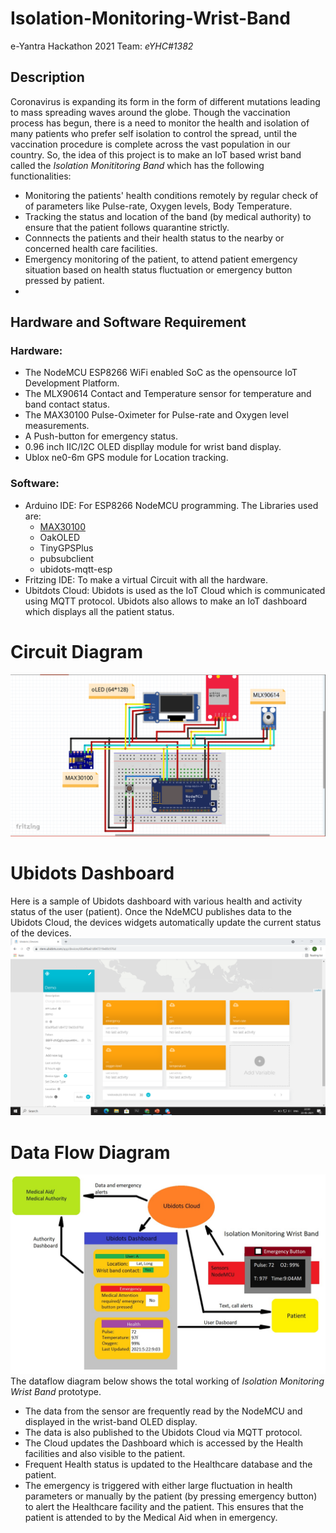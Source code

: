 # **Isolation-Monitoring-Wrist-Band**
e-Yantra Hackathon 2021 Team: *eYHC#1382*

## Description
Coronavirus is expanding its form in the form of different mutations leading to mass spreading waves around the globe. Though the vaccination process has begun, there is a need to monitor the health and isolation of many patients who prefer self isolation to control the spread, until the vaccination procedure is complete across the vast population in our country. So, the idea of this project is to make an IoT based wrist band called the *Isolation Monititoring Band* which has the following functionalities:
* Monitoring the patients' health conditions remotely by regular check of of parameters like Pulse-rate, Oxygen levels, Body Temperature.
* Tracking the status and location of the band (by medical authority) to ensure that the patient follows quarantine strictly.
* Connnects the patients and their health status to the nearby or concerned health care facilities.
* Emergency monitoring of the patient, to attend patient emergency situation based on health status fluctuation or emergency button pressed by patient.
* 
## Hardware and Software Requirement
### Hardware:
* The NodeMCU ESP8266 WiFi enabled SoC as the opensource IoT Development Platform.
* The MLX90614 Contact and Temperature sensor for temperature and band contact status.
* The MAX30100 Pulse-Oximeter for Pulse-rate and Oxygen level measurements.
* A Push-button for emergency status.
* 0.96 inch IIC/I2C OLED displlay module for wrist band display.
* Ublox ne0-6m GPS module for Location tracking.
### Software:
* Arduino IDE: For ESP8266 NodeMCU programming. The Libraries used are:
  * [MAX30100](/Libraries/MAX30100.zip)
  * OakOLED
  * TinyGPSPlus
  * pubsubclient
  * ubidots-mqtt-esp
* Fritzing IDE: To make a virtual Circuit with all the hardware.
* Ubitdots Cloud: Ubidots is used as the IoT Cloud which is communicated using MQTT protocol. Ubidots also allows to make an IoT dashboard which displays all the patient status.

# Circuit Diagram
![Circuit Diagram](/Images/Circuit.png)

# Ubidots Dashboard
Here is a sample of Ubidots dashboard with various health and activity status of the user (patient). Once the NdeMCU publishes data to the Ubidots Cloud, the devices widgets automatically update the current status of the devices.
![Ubidots Dashboard](/Images/Dashboard.png)

# Data Flow Diagram
![Data Flow Diagram](/Images/Working.jpg)
The dataflow diagram below shows the total working of *Isolation Monitoring Wrist Band* prototype.
* The data from the sensor are frequently read by the NodeMCU and displayed in the wrist-band OLED display.
* The data is also published to the Ubidots Cloud via MQTT protocol.
* The Cloud updates the Dashboard which is accessed by the Health facilities and also visible to the patient.
* Frequent Health status is updated to the Healthcare database and the patient.
* The emergency is triggered with either large fluctuation in health parameters or manually by the patient (by pressing emergency button) to alert the Healthcare facility and the patient. This ensures that the patient is attended to by the Medical Aid when in emergency.
